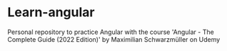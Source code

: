 # Learn-angular
Personal repository to practice Angular with the course 'Angular - The Complete Guide (2022 Edition)' by Maximilian Schwarzmüller on Udemy
